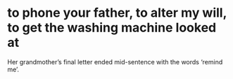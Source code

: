 to phone your father, to alter my will, to get the washing machine looked at============================================================================



Her grandmother’s final letter ended mid-sentence with the words ‘remind me’.
